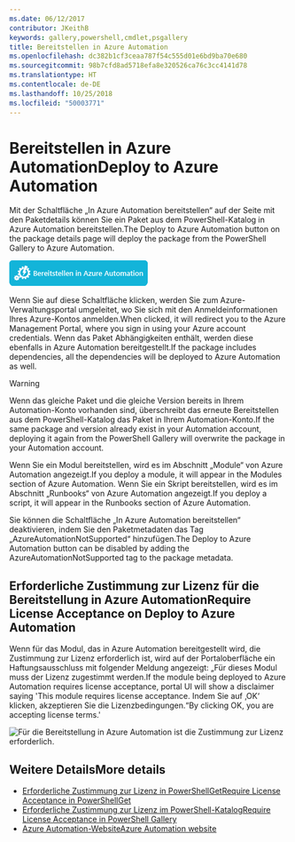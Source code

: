 ```yaml
---
ms.date: 06/12/2017
contributor: JKeithB
keywords: gallery,powershell,cmdlet,psgallery
title: Bereitstellen in Azure Automation
ms.openlocfilehash: dc382b1cf3ceaa787f54c555d01e6bd9ba70e680
ms.sourcegitcommit: 98b7cfd8ad5718efa8e320526ca76c3cc4141d78
ms.translationtype: HT
ms.contentlocale: de-DE
ms.lasthandoff: 10/25/2018
ms.locfileid: "50003771"
---
```

# <a name="deploy-to-azure-automation"></a><span data-ttu-id="31178-103">Bereitstellen in Azure Automation</span><span class="sxs-lookup"><span data-stu-id="31178-103">Deploy to Azure Automation</span></span>

<span data-ttu-id="31178-104">Mit der Schaltfläche „In Azure Automation bereitstellen“ auf der Seite mit den Paketdetails können Sie ein Paket aus dem PowerShell-Katalog in Azure Automation bereitstellen.</span><span class="sxs-lookup"><span data-stu-id="31178-104">The Deploy to Azure Automation button on the package details page will deploy the package from the PowerShell Gallery to Azure Automation.</span></span>

![Schaltfläche zum Bereitstellen in Azure Automation](../../Images/DeployToAzureAutomationButton.png)

<span data-ttu-id="31178-106">Wenn Sie auf diese Schaltfläche klicken, werden Sie zum Azure-Verwaltungsportal umgeleitet, wo Sie sich mit den Anmeldeinformationen Ihres Azure-Kontos anmelden.</span><span class="sxs-lookup"><span data-stu-id="31178-106">When clicked, it will redirect you to the Azure Management Portal, where you sign in using your Azure account credentials.</span></span>
<span data-ttu-id="31178-107">Wenn das Paket Abhängigkeiten enthält, werden diese ebenfalls in Azure Automation bereitgestellt.</span><span class="sxs-lookup"><span data-stu-id="31178-107">If the package includes dependencies, all the dependencies will be deployed to Azure Automation as well.</span></span>

> [!WARNING]
> <span data-ttu-id="31178-108">Wenn das gleiche Paket und die gleiche Version bereits in Ihrem Automation-Konto vorhanden sind, überschreibt das erneute Bereitstellen aus dem PowerShell-Katalog das Paket in Ihrem Automation-Konto.</span><span class="sxs-lookup"><span data-stu-id="31178-108">If the same package and version already exist in your Automation account, deploying it again from the PowerShell Gallery will overwrite the package in your Automation account.</span></span>

<span data-ttu-id="31178-109">Wenn Sie ein Modul bereitstellen, wird es im Abschnitt „Module“ von Azure Automation angezeigt.</span><span class="sxs-lookup"><span data-stu-id="31178-109">If you deploy a module, it will appear in the Modules section of Azure Automation.</span></span>  <span data-ttu-id="31178-110">Wenn Sie ein Skript bereitstellen, wird es im Abschnitt „Runbooks“ von Azure Automation angezeigt.</span><span class="sxs-lookup"><span data-stu-id="31178-110">If you deploy a script, it will appear in the Runbooks section of Azure Automation.</span></span>

<span data-ttu-id="31178-111">Sie können die Schaltfläche „In Azure Automation bereitstellen“ deaktivieren, indem Sie den Paketmetadaten das Tag „AzureAutomationNotSupported“ hinzufügen.</span><span class="sxs-lookup"><span data-stu-id="31178-111">The Deploy to Azure Automation button can be disabled by adding the AzureAutomationNotSupported tag to the package metadata.</span></span>

## <a name="require-license-acceptance-on-deploy-to-azure-automation"></a><span data-ttu-id="31178-112">Erforderliche Zustimmung zur Lizenz für die Bereitstellung in Azure Automation</span><span class="sxs-lookup"><span data-stu-id="31178-112">Require License Acceptance on Deploy to Azure Automation</span></span>

<span data-ttu-id="31178-113">Wenn für das Modul, das in Azure Automation bereitgestellt wird, die Zustimmung zur Lizenz erforderlich ist, wird auf der Portaloberfläche ein Haftungsausschluss mit folgender Meldung angezeigt: „Für dieses Modul muss der Lizenz zugestimmt werden.</span><span class="sxs-lookup"><span data-stu-id="31178-113">If the module being deployed to Azure Automation requires license acceptance, portal UI will show a disclaimer saying 'This module requires license acceptance.</span></span> <span data-ttu-id="31178-114">Indem Sie auf ‚OK‘ klicken, akzeptieren Sie die Lizenzbedingungen.“</span><span class="sxs-lookup"><span data-stu-id="31178-114">By clicking OK, you are accepting license terms.'</span></span>

![Für die Bereitstellung in Azure Automation ist die Zustimmung zur Lizenz erforderlich.](../../Images/DeployToAzureAutomationRequireLicenseAcceptanceDisclaimer.png)

## <a name="more-details"></a><span data-ttu-id="31178-116">Weitere Details</span><span class="sxs-lookup"><span data-stu-id="31178-116">More details</span></span>

- [<span data-ttu-id="31178-117">Erforderliche Zustimmung zur Lizenz in PowerShellGet</span><span class="sxs-lookup"><span data-stu-id="31178-117">Require License Acceptance in PowerShellGet</span></span>](../../concepts/module-license-acceptance.md)
- [<span data-ttu-id="31178-118">Erforderliche Zustimmung zur Lizenz im PowerShell-Katalog</span><span class="sxs-lookup"><span data-stu-id="31178-118">Require License Acceptance in PowerShell Gallery</span></span>](packages-that-require-license-acceptance.md)
- [<span data-ttu-id="31178-119">Azure Automation-Website</span><span class="sxs-lookup"><span data-stu-id="31178-119">Azure Automation website</span></span>](http://azure.microsoft.com/services/automation/)
